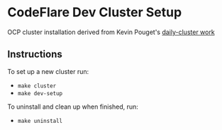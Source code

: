 # CodeFlare Dev Cluster Setup

OCP cluster installation derived from Kevin Pouget's [daily-cluster work](https://github.com/openshift-psap/ci-artifacts/tree/main/subprojects/deploy-cluster)

## Instructions

To set up a new cluster run:
 - `make cluster`
 - `make dev-setup`

To uninstall and clean up when finished, run:
 - `make uninstall`
